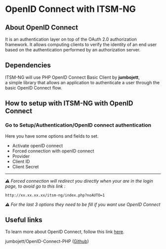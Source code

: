 # OpenID Connect with ITSM-NG

## About OpenID Connect
It is an authentication layer on top of the OAuth 2.0 authorization framework. It allows computing clients to verify the identity of an end user based on the authentication performed by an authorization server.

## Dependencies

ITSM-NG will use PHP OpenID Connect Basic Client by **jumbojett**, \
a simple library that allows an application to authenticate a user through the basic OpenID Connect flow.

## How to setup with ITSM-NG with OpenID Connect

### Go to Setup/Authentication/OpenID connect authentication
Here you have some options and fields to set.
* Activate openID connect
* Forced connection with openID connect
* Provider
* Client ID
* Client Secret
---
***⚠*** *Forced connection will redirect you directly when your are in the login page, to avoid go to this link :*
```
http://xx.xx.xx.xx/itsm-ng/index.php?noAUTO=1
```
***⚠*** *For the last 3 options they need to be fill if you want use OpenID Connect*

## Useful links

To learn more about OpenID Connect, follow this link [here](https://openid.net/connect/).

jumbojett/OpenID-Connect-PHP ([Github](https://github.com/jumbojett/OpenID-Connect-PHP))
